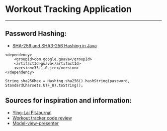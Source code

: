# Workout Tracking Application
---
## Password Hashing:
- [SHA-256 and SHA3-256 Hashing in Java](https://www.baeldung.com/sha-256-hashing-java)

``` 
<dependency>
    <groupId>com.google.guava</groupId>
    <artifactId>guava</artifactId>
    <version>33.1.0-jre</version>
</dependency>
```
```
String sha256hex = Hashing.sha256().hashString(password, StandardCharsets.UTF_8).toString();
```


## Sources for inspiration and information:
- [Ying-Lai FitJournal](https://github.com/Ying-Lai/FitJournal)
- [Workout tracker code review](https://codereview.stackexchange.com/questions/79196/workout-tracker)
- [Model-view-presenter](https://en.wikipedia.org/wiki/Model–view–presenter)
